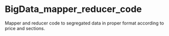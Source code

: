 # BigData_mapper_reducer_code
Mapper and reducer code to segregated data in proper format according to price and sections.
